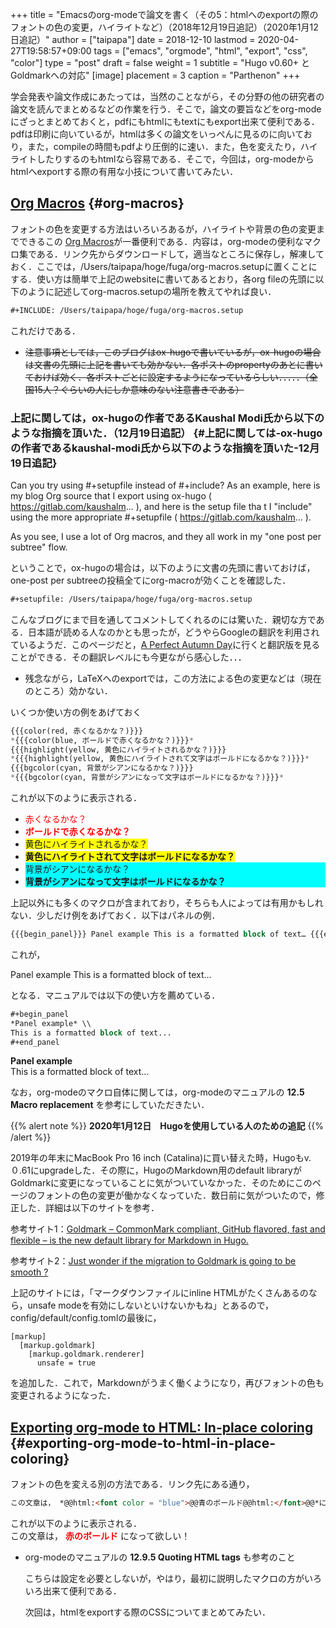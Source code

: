 +++
title = "Emacsのorg-modeで論文を書く（その5：htmlへのexportの際のフォントの色の変更，ハイライトなど）（2018年12月19日追記）（2020年1月12日追記）"
author = ["taipapa"]
date = 2018-12-10
lastmod = 2020-04-27T19:58:57+09:00
tags = ["emacs", "orgmode", "html", "export", "css", "color"]
type = "post"
draft = false
weight = 1
subtitle = "Hugo v0.60+ とGoldmarkへの対応"
[image]
  placement = 3
  caption = "Parthenon"
+++

学会発表や論文作成にあたっては，当然のことながら，その分野の他の研究者の論文を読んでまとめるなどの作業を行う．そこで，論文の要旨などをorg-modeにざっとまとめておくと，pdfにもhtmlにもtextにもexport出来て便利である．pdfは印刷に向いているが，htmlは多くの論文をいっぺんに見るのに向いており，また，compileの時間もpdfより圧倒的に速い．また，色を変えたり，ハイライトしたりするのもhtmlなら容易である．そこで，今回は，org-modeからhtmlへexportする際の有用な小技について書いてみたい．


## [Org Macros](https://github.com/fniessen/org-macros) {#org-macros}

フォントの色を変更する方法はいろいろあるが，ハイライトや背景の色の変更までできるこの [Org Macros](https://github.com/fniessen/org-macros)が一番便利である．内容は，org-modeの便利なマクロ集である．リンク先からダウンロードして，適当なところに保存し，解凍しておく．ここでは，/Users/taipapa/hoge/fuga/org-macros.setupに置くことにする．使い方は簡単で上記のwebsiteに書いてあるとおり，各org fileの先頭に以下のように記述してorg-macros.setupの場所を教えてやれば良い．

```lisp
#+INCLUDE: /Users/taipapa/hoge/fuga/org-macros.setup
```

これだけである．

-   ~~注意事項としては，このブログはox-hugoで書いているが，ox-hugoの場合は文書の先頭に上記を書いても効かない．各ポストのpropertyのあとに書いておけば効く．各ポストごとに設定するようになっているらしい．．．．．（全国15人？ぐらいの人にしか意味のない注意書きである）~~


### 上記に関しては，ox-hugoの作者であるKaushal Modi氏から以下のような指摘を頂いた．（12月19日追記） {#上記に関しては-ox-hugoの作者であるkaushal-modi氏から以下のような指摘を頂いた-12月19日追記}

<div class="panel">
  <div></div>

Can you try using #+setupfile instead of #+include? As an example, here is my blog Org source that I export using ox-hugo ( <https://gitlab.com/kaushalm>... ), and here is the setup file tha t I "include" using the more appropriate #+setupfile ( <https://gitlab.com/kaushalm>... ).

As you see, I use a lot of Org macros, and they all work in my "one post per subtree" flow.

</div>

ということで，ox-hugoの場合は，以下のように文書の先頭に書いておけば，one-post per subtreeの投稿全てにorg-macroが効くことを確認した．

```lisp
#+setupfile: /Users/taipapa/hoge/fuga/org-macros.setup
```

こんなブログにまで目を通してコメントしてくれるのには驚いた．親切な方である．日本語が読める人なのかとも思ったが，どうやらGoogleの翻訳を利用されているようだ．このページだと，[A Perfect Autumn Day](https://translate.google.com/translate?depth=1&sl=auto&sp=nmt4&tl=en&u=https://taipapamotohus.com/post/html%5Fexport/&xid=17259,1500004,15700019,15700124,15700149,15700186,15700190,15700201,15700237,15700242#comment-4245099680)に行くと翻訳版を見ることができる．その翻訳レベルにも今更ながら感心した．．．

-   残念ながら，LaTeXへのexportでは，この方法による色の変更などは（現在のところ）効かない．

いくつか使い方の例をあげておく

```lisp
{{{color(red, 赤くなるかな？)}}}
*{{{color(blue, ボールドで赤くなるかな？)}}}*
{{{highlight(yellow, 黄色にハイライトされるかな？)}}}
*{{{highlight(yellow, 黄色にハイライトされて文字はボールドになるかな？)}}}*
{{{bgcolor(cyan, 背景がシアンになるかな？)}}}
*{{{bgcolor(cyan, 背景がシアンになって文字はボールドになるかな？)}}}*
```

これが以下のように表示される．

-   <span style="color: red"> 赤くなるかな？</span>
-   **<span style="color: red"> ボールドで赤くなるかな？</span>**
-   <span style="background-color: yellow;"> 黄色にハイライトされるかな？</span>
-   **<span style="background-color: yellow;"> 黄色にハイライトされて文字はボールドになるかな？</span>**
-   <div style="background-color: cyan;"> 背景がシアンになるかな？</div>
-   **<div style="background-color: cyan;"> 背景がシアンになって文字はボールドになるかな？</div>**

上記以外にも多くのマクロが含まれており，そちらも人によっては有用かもしれない．少しだけ例をあげておく．以下はパネルの例．

```lisp
{{{begin_panel}}} Panel example This is a formatted block of text… {{{end_panel}}}
```

これが，
<div class="panel"><p> Panel example This is a formatted block of text… </p></div>
となる．マニュアルでは以下の使い方を薦めている．

```lisp
#+begin_panel
*Panel example* \\
This is a formatted block of text...
#+end_panel
```

<div class="panel">
  <div></div>

**Panel example** <br />
This is a formatted block of text...

</div>

なお，org-modeのマクロ自体に関しては，org-modeのマニュアルの **12.5 Macro replacement** を参考にしていただきたい．

{{% alert note %}}
**2020年1月12日　Hugoを使用している人のための追記**
{{% /alert %}}

2019年の年末にMacBook Pro 16 inch (Catalina)に買い替えた時，Hugoもv.０.61にupgradeした．その際に，HugoのMarkdown用のdefault libraryがGoldmarkに変更になっていることに気がついていなかった．そのためにこのページのフォントの色の変更が働かなくなっていた．数日前に気がついたので，修正した．詳細は以下のサイトを参考．

参考サイト1：[Goldmark – CommonMark compliant, GitHub flavored, fast and flexible – is the new default library for Markdown in Hugo.](https://gohugo.io/news/0.60.0-relnotes/)

参考サイト2：[Just wonder if the migration to Goldmark is going to be smooth ?](https://discourse.gohugo.io/t/ox-hugo-go-org/21254/7)

上記のサイトには，「マークダウンファイルにinline HTMLがたくさんあるのなら，unsafe modeを有効にしないといけないかもね」とあるので，config/default/config.tomlの最後に，

```nil
[markup]
  [markup.goldmark]
    [markup.goldmark.renderer]
      unsafe = true
```

を追加した．これで，Markdownがうまく働くようになり，再びフォントの色も変更されるようになった．


## [Exporting org-mode to HTML: In-place coloring](https://stackoverflow.com/questions/21340380/exporting-org-mode-to-html-in-place-coloring) {#exporting-org-mode-to-html-in-place-coloring}

フォントの色を変える別の方法である．リンク先にある通り，

```html
この文章は， *@@html:<font color = "blue">@@青のボールド@@html:</font>@@*になって欲しい！
```

これが以下のように表示される．<br />
この文章は， **<font color = "red">赤のボールド</font>** になって欲しい！

-   org-modeのマニュアルの **12.9.5 Quoting HTML tags** も参考のこと

    こちらは設定を必要としないが，やはり，最初に説明したマクロの方がいろいろ出来て便利である．

    次回は，htmlをexportする際のCSSについてまとめてみたい．
